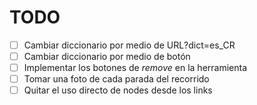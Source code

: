 
# TODO

* [ ] Cambiar diccionario por medio de URL?dict=es\_CR
* [ ] Cambiar diccionario por medio de botón
* [ ] Implementar los botones de *remove* en la herramienta
* [ ] Tomar una foto de cada parada del recorrido
* [ ] Quitar el uso directo de nodes desde los links
